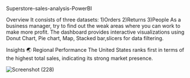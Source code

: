 Superstore-sales-analysis-PowerBI

Overview
It consists of three datasets:
1)Orders 
2)Returns
3)People
As a business manager, try to find out the weak areas where you can work to make more profit.
The dashboard provides interactive visualizations using Donut Chart, Pie chart, Map, Stacked bar,slicers for data filtering.

Insights
 :earth_asia: Regional Performance
The United States ranks first in terms of the highest total sales, indicating its strong market presence.












![Screenshot (228)](https://github.com/Purva-Golatkar/Superstore-sales-analysis-PowerBI/assets/135613624/ec74431f-60c3-4d82-b810-7fc25752e73a)
